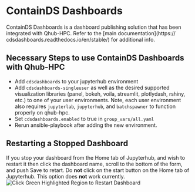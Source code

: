 # ContainDS Dashboards

ContainDS Dashboards is a dashboard publishing solution that has been
integrated with Qhub-HPC. Refer to the [main
documentation](https:// cdsdashboards.readthedocs.io/en/stable/) for
additional info.

## Necessary Steps to use ContainDS Dashboards with Qhub-HPC
- Add `cdsdashboards` to your jupyterhub environment
- Add `cdsdashboards-singleuser` as well as the desired supported
  visualization libraries (panel, bokeh, voila, streamlit, plotlydash,
  rshiny, etc.) to one of your user environments.  Note, each user
  environment also requires `jupyterlab`, `jupyterhub`, and
  `batchspawner` to function properly on qhub-hpc.
- Set `cdsdashboards.enabled` to true in `group_vars/all.yaml`
- Rerun ansible-playbook after adding the new environment.

## Restarting a Stopped Dashboard

If you stop your dashboard from the Home tab of Jupyterhub, and wish
to restart it then click the dashboard name, scroll to the bottom of
the form, and push Save to retart. Do **not** click on the start
button on the Home tab of Jupyterhub.  This option does **not** work
currently.  ![Click Green Highlighted Region to Restart
Dashboard](_static/images/qhub-dashboards-bug.png)
